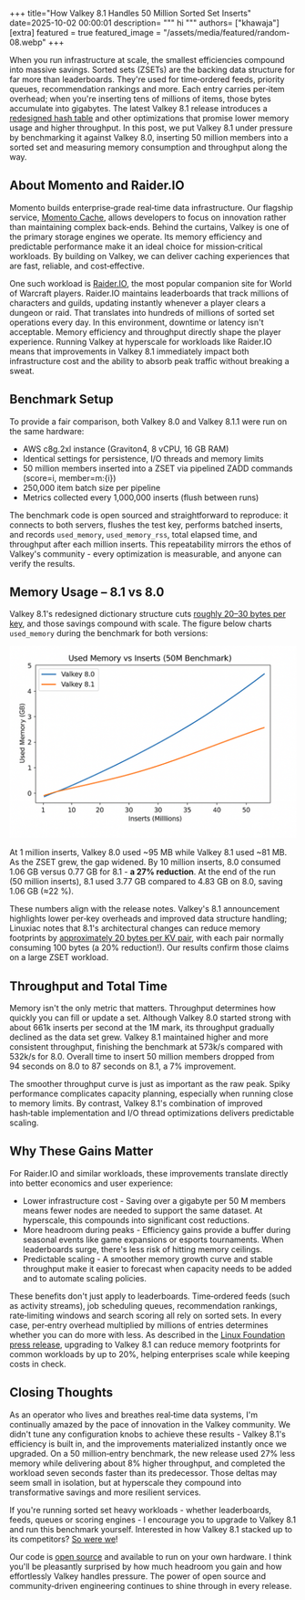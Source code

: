 +++
title="How Valkey 8.1 Handles 50 Million Sorted Set Inserts"
date=2025-10-02 00:00:01
description= """ 
    hi
    """
authors= ["khawaja"]
[extra]
featured = true
featured_image = "/assets/media/featured/random-08.webp"
+++

When you run infrastructure at scale, the smallest efficiencies compound into massive savings. Sorted sets (ZSETs) are the backing data structure for far more than leaderboards. They're used for time‑ordered feeds, priority queues, recommendation rankings and more. Each entry carries per‑item overhead; when you're inserting tens of millions of items, those bytes accumulate into gigabytes. The latest Valkey 8.1 release introduces a [redesigned hash table](https://valkey.io/blog/valkey-8-1-0-ga/) and other optimizations that promise lower memory usage and higher throughput. In this post, we put Valkey 8.1 under pressure by benchmarking it against Valkey 8.0, inserting 50 million members into a sorted set and measuring memory consumption and throughput along the way.

## About Momento and Raider.IO

Momento builds enterprise‑grade real‑time data infrastructure. Our flagship service, [Momento Cache](https://gomomento.com), allows developers to focus on innovation rather than maintaining complex back‑ends. Behind the curtains, Valkey is one of the primary storage engines we operate. Its memory efficiency and predictable performance make it an ideal choice for mission‑critical workloads. By building on Valkey, we can deliver caching experiences that are fast, reliable, and cost‑effective.

One such workload is [Raider.IO](https://raider.io), the most popular companion site for World of Warcraft players. Raider.IO maintains leaderboards that track millions of characters and guilds, updating instantly whenever a player clears a dungeon or raid. That translates into hundreds of millions of sorted set operations every day. In this environment, downtime or latency isn't acceptable. Memory efficiency and throughput directly shape the player experience. Running Valkey at hyperscale for workloads like Raider.IO means that improvements in Valkey 8.1 immediately impact both infrastructure cost and the ability to absorb peak traffic without breaking a sweat.

## Benchmark Setup

To provide a fair comparison, both Valkey 8.0 and Valkey 8.1.1 were run on the same hardware:

* AWS c8g.2xl instance (Graviton4, 8 vCPU, 16 GB RAM)
* Identical settings for persistence, I/O threads and memory limits
* 50 million members inserted into a ZSET via pipelined ZADD commands (score=i, member=m:{i})
* 250,000 item batch size per pipeline
* Metrics collected every 1,000,000 inserts (flush between runs)

The benchmark code is open sourced and straightforward to reproduce: it connects to both servers, flushes the test key, performs batched inserts, and records `used_memory`, `used_memory_rss`, total elapsed time, and throughput after each million inserts. This repeatability mirrors the ethos of Valkey's community - every optimization is measurable, and anyone can verify the results.

## Memory Usage – 8.1 vs 8.0

Valkey 8.1's redesigned dictionary structure cuts [roughly 20–30 bytes per key](/blog/valkey-8-1-0-ga), and those savings compound with scale. The figure below charts `used_memory` during the benchmark for both versions:

![Chart illustrating used vs inserts. It shows Valkey 8.1 with lower used memory](used-memory-vs-inserts.png)

At 1 million inserts, Valkey 8.0 used ~95 MB while Valkey 8.1 used ~81 MB. As the ZSET grew, the gap widened. By 10 million inserts, 8.0 consumed 1.06 GB versus 0.77 GB for 8.1 - **a 27% reduction**. At the end of the run (50 million inserts), 8.1 used 3.77 GB compared to 4.83 GB on 8.0, saving 1.06 GB (≈22 %).

These numbers align with the release notes. Valkey's 8.1 announcement highlights lower per‑key overheads and improved data structure handling; Linuxiac notes that 8.1's architectural changes can reduce memory footprints by [approximately 20 bytes per KV pair](https://linuxiac.com/valkey-8-1-in-memory-data-store-unleashes-10-faster-throughput), with each pair normally consuming 100 bytes (a 20% reduction!). Our results confirm those claims on a large ZSET workload.

## Throughput and Total Time

Memory isn't the only metric that matters. Throughput determines how quickly you can fill or update a set. Although Valkey 8.0 started strong with about 661k inserts per second at the 1M mark, its throughput gradually declined as the data set grew. Valkey 8.1 maintained higher and more consistent throughput, finishing the benchmark at 573k/s compared with 532k/s for 8.0. Overall time to insert 50 million members dropped from 94 seconds on 8.0 to 87 seconds on 8.1, a 7% improvement.

The smoother throughput curve is just as important as the raw peak. Spiky performance complicates capacity planning, especially when running close to memory limits. By contrast, Valkey 8.1's combination of improved hash‑table implementation and I/O thread optimizations delivers predictable scaling.

## Why These Gains Matter

For Raider.IO and similar workloads, these improvements translate directly into better economics and user experience:

* Lower infrastructure cost - Saving over a gigabyte per 50 M members means fewer nodes are needed to support the same dataset. At hyperscale, this compounds into significant cost reductions.
* More headroom during peaks - Efficiency gains provide a buffer during seasonal events like game expansions or esports tournaments. When leaderboards surge, there's less risk of hitting memory ceilings.
* Predictable scaling - A smoother memory growth curve and stable throughput make it easier to forecast when capacity needs to be added and to automate scaling policies.

These benefits don't just apply to leaderboards. Time‑ordered feeds (such as activity streams), job scheduling queues, recommendation rankings, rate‑limiting windows and search scoring all rely on sorted sets. In every case, per‑entry overhead multiplied by millions of entries determines whether you can do more with less. As described in the [Linux Foundation press release](https://www.linuxfoundation.org/press/linux-foundation-announces-general-availability-of-valkey-8-1), upgrading to Valkey 8.1 can reduce memory footprints for common workloads by up to 20%, helping enterprises scale while keeping costs in check.

## Closing Thoughts

As an operator who lives and breathes real‑time data systems, I'm continually amazed by the pace of innovation in the Valkey community. We didn't tune any configuration knobs to achieve these results - Valkey 8.1's efficiency is built in, and the improvements materialized instantly once we upgraded. On a 50 million‑entry benchmark, the new release used 27% less memory while delivering about 8% higher throughput, and completed the workload seven seconds faster than its predecessor. Those deltas may seem small in isolation, but at hyperscale they compound into transformative savings and more resilient services.

If you're running sorted set heavy workloads - whether leaderboards, feeds, queues or scoring engines - I encourage you to upgrade to Valkey 8.1 and run this benchmark yourself. Interested in how Valkey 8.1 stacked up to its competitors? [So were we](#)!

Our code is [open source](https://github.com/momentohq/sorted-set-benchmark) and available to run on your own hardware. I think you'll be pleasantly surprised by how much headroom you gain and how effortlessly Valkey handles pressure. The power of open source and community‑driven engineering continues to shine through in every release.
